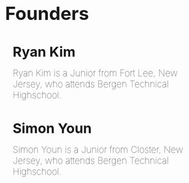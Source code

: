 <div style="text-align: left; margin-top: 50px;">
  <h1 style="font-size: 48px; font-weight: bold; margin: 0;">Founders</h1>
</div>

<div style="text-align: left; margin-top: 40px; padding-left: 20px;">
  <h2 style="font-size: 36px; font-weight: bold; margin-bottom: 20px;">Ryan Kim</h2>
  <p style="font-size: 24px; font-weight: lighter; max-width: 800px; margin: 0;">
    Ryan Kim is a Junior from Fort Lee, New Jersey, who attends Bergen Technical Highschool.
  </p>
</div>

<div style="text-align: left; margin-top: 40px; padding-left: 20px;">
  <h2 style="font-size: 36px; font-weight: bold; margin-bottom: 20px;">Simon Youn</h2>
  <p style="font-size: 24px; font-weight: lighter; max-width: 800px; margin: 0;">
    Simon Youn is a Junior from Closter, New Jersey, who attends Bergen Technical Highschool.
  </p>
</div>
